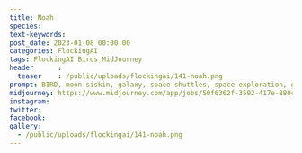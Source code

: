 ```yaml
---
title: Noah
species: 
text-keywords: 
post_date: 2023-01-08 00:00:00
categories: FlockingAI
tags: FlockingAI Birds MidJourney 
header      :
  teaser    : /public/uploads/flockingai/141-noah.png
prompt: BIRD, moon siskin, galaxy, space shuttles, space exploration, geometrical lines, minimalistic design, vector graphic, gradients, dot art, illustration. Trending on Behance, Style by Baugasm
midjourney: https://www.midjourney.com/app/jobs/50f6362f-3592-417e-880c-8e6c08992c61
instagram: 
twitter: 
facebook: 
gallery: 
  - /public/uploads/flockingai/141-noah.png
---
```


